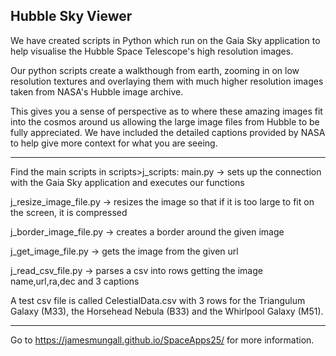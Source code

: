 ## Hubble Sky Viewer
We have created scripts in Python which run on the Gaia Sky application to help visualise the Hubble Space Telescope's high resolution images.

Our python scripts create a walkthough from earth, zooming in on low resolution textures and overlaying them with much higher resolution images taken from NASA's Hubble image archive.

This gives you a sense of perspective as to where these amazing images fit into the cosmos around us allowing the large image files from Hubble to be fully appreciated. We have included the detailed captions provided by NASA to help give more context for what you are seeing.

-------------
Find the main scripts in scripts>j_scripts:
main.py -> sets up the connection with the Gaia Sky application and executes our functions

j_resize_image_file.py -> resizes the image so that if it is too large to fit on the screen, it is compressed

j_border_image_file.py -> creates a border around the given image

j_get_image_file.py -> gets the image from the given url

j_read_csv_file.py -> parses a csv into rows getting the image name,url,ra,dec and 3 captions


A test csv file is called CelestialData.csv with 3 rows for the Triangulum Galaxy (M33), the Horsehead Nebula (B33) and the Whirlpool Galaxy (M51).

--------------
Go to https://jamesmungall.github.io/SpaceApps25/ for more information.



